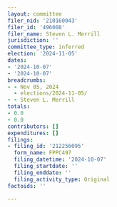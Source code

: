 ```yaml
---
layout: committee
filer_nid: '210160043'
filer_id: '496008'
filer_name: Steven L. Merrill
jurisdiction: ''
committee_type: inferred
election: '2024-11-05'
dates:
- '2024-10-07'
- '2024-10-07'
breadcrumbs:
- - Nov 05, 2024
  - elections/2024-11-05/
- - Steven L. Merrill
totals:
- 0.0
- 0.0
contributors: []
expenditures: []
filings:
- filing_id: '212256095'
  form_name: FPPC497
  filing_datetime: '2024-10-07'
  filing_startdate: ''
  filing_enddate: ''
  filing_activity_type: Original
factoids: ''

---
```


